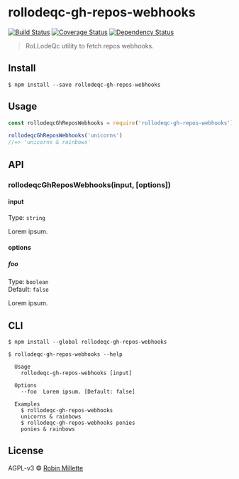 # rollodeqc-gh-repos-webhooks
[![Build Status](https://travis-ci.org/millette/rollodeqc-gh-repos-webhooks.svg?branch=master)](https://travis-ci.org/millette/rollodeqc-gh-repos-webhooks)
[![Coverage Status](https://coveralls.io/repos/github/millette/rollodeqc-gh-repos-webhooks/badge.svg?branch=master)](https://coveralls.io/github/millette/rollodeqc-gh-repos-webhooks?branch=master)
[![Dependency Status](https://gemnasium.com/badges/github.com/millette/rollodeqc-gh-repos-webhooks.svg)](https://gemnasium.com/github.com/millette/rollodeqc-gh-repos-webhooks)
> RoLLodeQc utility to fetch repos webhooks.

## Install
```
$ npm install --save rollodeqc-gh-repos-webhooks
```

## Usage
```js
const rollodeqcGhReposWebhooks = require('rollodeqc-gh-repos-webhooks')

rollodeqcGhReposWebhooks('unicorns')
//=> 'unicorns & rainbows'
```

## API
### rollodeqcGhReposWebhooks(input, [options])
#### input
Type: `string`

Lorem ipsum.

#### options
##### foo
Type: `boolean`<br>
Default: `false`

Lorem ipsum.

## CLI
```
$ npm install --global rollodeqc-gh-repos-webhooks
```

```
$ rollodeqc-gh-repos-webhooks --help

  Usage
    rollodeqc-gh-repos-webhooks [input]

  Options
    --foo  Lorem ipsum. [Default: false]

  Examples
    $ rollodeqc-gh-repos-webhooks
    unicorns & rainbows
    $ rollodeqc-gh-repos-webhooks ponies
    ponies & rainbows
```


## License
AGPL-v3 © [Robin Millette](http://robin.millette.info)
